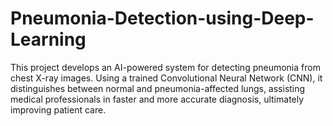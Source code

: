 # Pneumonia-Detection-using-Deep-Learning
This project develops an AI-powered system for detecting pneumonia from chest X-ray images. Using a trained Convolutional Neural Network (CNN), it distinguishes between normal and pneumonia-affected lungs, assisting medical professionals in faster and more accurate diagnosis, ultimately improving patient care.
